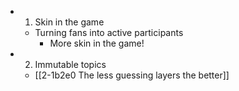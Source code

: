- 1. Skin in the game
	- Turning fans into active participants
		- More skin in the game!

- 2. Immutable topics
	- [[2-1b2e0 The less guessing layers the better]]